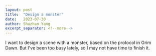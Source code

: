 ```yaml
---
layout: post
title:  "Design a monster"
date:   2023-07-30
author: Shuzhan Yang
excerpt_separator: <!--more-->
---
```

I want to design a scene with a monster, based on the protocol in Grim Dawn. But I've been too busy lately, so I may not have time to finish it.

